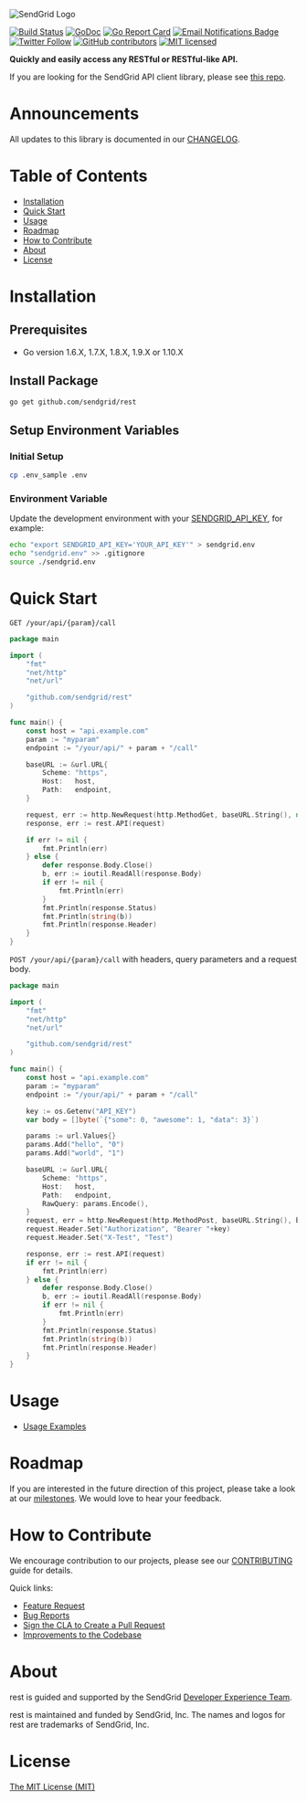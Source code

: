 ![SendGrid Logo](https://uiux.s3.amazonaws.com/2016-logos/email-logo%402x.png)

[![Build Status](https://travis-ci.org/sendgrid/rest.svg?branch=master)](https://travis-ci.org/sendgrid/rest)
[![GoDoc](https://godoc.org/github.com/sendgrid/rest?status.png)](http://godoc.org/github.com/sendgrid/rest)
[![Go Report Card](https://goreportcard.com/badge/github.com/sendgrid/rest)](https://goreportcard.com/report/github.com/sendgrid/rest)
[![Email Notifications Badge](https://dx.sendgrid.com/badge/go)](https://dx.sendgrid.com/newsletter/go)
[![Twitter Follow](https://img.shields.io/twitter/follow/sendgrid.svg?style=social&label=Follow)](https://twitter.com/sendgrid)
[![GitHub contributors](https://img.shields.io/github/contributors/sendgrid/rest.svg)](https://github.com/sendgrid/rest/graphs/contributors)
[![MIT licensed](https://img.shields.io/badge/license-MIT-blue.svg)](./LICENSE.txt)

**Quickly and easily access any RESTful or RESTful-like API.**

If you are looking for the SendGrid API client library, please see [this repo](https://github.com/sendgrid/sendgrid-go).

# Announcements

All updates to this library is documented in our [CHANGELOG](https://github.com/sendgrid/rest/blob/master/CHANGELOG.md).

# Table of Contents
- [Installation](#installation)
- [Quick Start](#quick-start)
- [Usage](#usage)
- [Roadmap](#roadmap)
- [How to Contribute](#contribute)
- [About](#about)
- [License](#license)

<a name="installation"></a>
# Installation

## Prerequisites

- Go version 1.6.X, 1.7.X, 1.8.X, 1.9.X or 1.10.X

## Install Package

```bash
go get github.com/sendgrid/rest
```

## Setup Environment Variables

### Initial Setup

```bash
cp .env_sample .env
```

### Environment Variable

Update the development environment with your [SENDGRID_API_KEY](https://app.sendgrid.com/settings/api_keys), for example:

```bash
echo "export SENDGRID_API_KEY='YOUR_API_KEY'" > sendgrid.env
echo "sendgrid.env" >> .gitignore
source ./sendgrid.env
```

<a name="quick-start"></a>
# Quick Start

`GET /your/api/{param}/call`

```go
package main

import (
	"fmt"
	"net/http"
	"net/url"

	"github.com/sendgrid/rest"
)

func main() {
	const host = "api.example.com"
	param := "myparam"
	endpoint := "/your/api/" + param + "/call"

	baseURL := &url.URL{
		Scheme: "https",
		Host:   host,
		Path:   endpoint,
	}

	request, err := http.NewRequest(http.MethodGet, baseURL.String(), nil)
	response, err := rest.API(request)

	if err != nil {
		fmt.Println(err)
	} else {
		defer response.Body.Close()
		b, err := ioutil.ReadAll(response.Body)
		if err != nil {
			fmt.Println(err)
		}
		fmt.Println(response.Status)
		fmt.Println(string(b))
		fmt.Println(response.Header)
	}
}
```

`POST /your/api/{param}/call` with headers, query parameters and a request body.

```go
package main

import (
	"fmt"
	"net/http"
	"net/url"

	"github.com/sendgrid/rest"
)

func main() {
	const host = "api.example.com"
	param := "myparam"
	endpoint := "/your/api/" + param + "/call"

	key := os.Getenv("API_KEY")
	var body = []byte(`{"some": 0, "awesome": 1, "data": 3}`)

	params := url.Values{}
	params.Add("hello", "0")
	params.Add("world", "1")

	baseURL := &url.URL{
		Scheme: "https",
		Host:   host,
		Path:   endpoint,
		RawQuery: params.Encode(),
	}
	request, err = http.NewRequest(http.MethodPost, baseURL.String(), bytes.NewReader(body))
	request.Header.Set("Authorization", "Bearer "+key)
	request.Header.Set("X-Test", "Test")

	response, err := rest.API(request)
	if err != nil {
		fmt.Println(err)
	} else {
		defer response.Body.Close()
		b, err := ioutil.ReadAll(response.Body)
		if err != nil {
			fmt.Println(err)
		}
		fmt.Println(response.Status)
		fmt.Println(string(b))
		fmt.Println(response.Header)
	}
}
```

<a name="usage"></a>
# Usage

- [Usage Examples](USAGE.md)

<a name="roadmap"></a>
# Roadmap

If you are interested in the future direction of this project, please take a look at our [milestones](https://github.com/sendgrid/rest/milestones). We would love to hear your feedback.

<a name="contribute"></a>
# How to Contribute

We encourage contribution to our projects, please see our [CONTRIBUTING](https://github.com/sendgrid/rest/blob/master/CONTRIBUTING.md) guide for details.

Quick links:

- [Feature Request](https://github.com/sendgrid/rest/blob/master/CONTRIBUTING.md#feature-request)
- [Bug Reports](https://github.com/sendgrid/rest/blob/master/CONTRIBUTING.md#submit-a-bug-report)
- [Sign the CLA to Create a Pull Request](https://github.com/sendgrid/rest/blob/master/CONTRIBUTING.md#cla)
- [Improvements to the Codebase](https://github.com/sendgrid/rest/blob/master/CONTRIBUTING.md#improvements-to-the-codebase)

<a name="about"></a>
# About

rest is guided and supported by the SendGrid [Developer Experience Team](mailto:dx@sendgrid.com).

rest is maintained and funded by SendGrid, Inc. The names and logos for rest are trademarks of SendGrid, Inc.

<a name="license"></a>
# License
[The MIT License (MIT)](LICENSE.txt)
